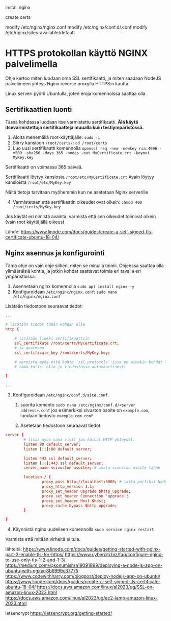 install nginx

create certs

modify /etc/nginx/nginx.conf
modify /etc/nginx/conf.d/<server>.conf
modify /etc/nginx/sites-available/default

# HTTPS protokollan käyttö NGINX palvelimella

Ohje kertoo miten luodaan oma SSL sertifikaatti, ja miten saadaan NodeJS palvelimeen yhteys Nginx reverse proxylla HTTPS:n kautta.

Linux serveri pyörii Ubuntulla, joten eroja komennoissa saattaa olla.

## Sertifikaattien luonti

Tässä kohdassa luodaan itse varmistettu sertifikaatti. **Älä käytä itsevarmistettuja sertifikaatteja muualla kuin testiympäristössä.**

1. Aloita menemällä root-käyttäjälle: `sudo -i`
2. Siirry kansioon `/root/certs/`: `cd /root/certs`
3. Luo uusi sertifikaatti komennolla `openssl req -new -newkey rsa:4096 -x509 -sha256 -days 365 -nodes -out MyCertificate.crt -keyout MyKey.key`

Sertifikaatti on voimassa 365 päivää.

Sertifikaatti löytyy kansiosta `/root/etc/MyCertificate.crt`
Avain löytyy kansioista `/root/etc/MyKey.key`

Näitä tietoja tarvitaan myöhemmin kun ne asetetaan Nginx serverille

4. Varmistetaan että sertifikaatin oikeudet ovat oikein: `chmod 400 /root/certs/MyKey.key`

Jos käytät eri nimistä avainta, varmista että sen oikeudet toimivat oikein (vain root käyttäjällä oikeus)

Lähde: https://www.linode.com/docs/guides/create-a-self-signed-tls-certificate-ubuntu-18-04/

## Nginx asennus ja konfigurointi

Tämä ohje on vain ohje siihen, miten se minulla toimii. Ohjeessa saattaa olla ylimääräisiä kohtia, ja jotkin kohdat saattavat toimia eri tavalla eri ympäristöissä.

1. Asennetaan nginx komennolla `sudo apt install nginx -y`
2. Konfiguroidaan `/etc/nginx/nginx.conf`: `sudo nano /etc/nginx/nginx.conf`

Lisätään tiedostoon seuraavat tiedot:
```conf
...

# lisätään tiedot tämän kohdan alle
http {

    # lisätään linkki sertifikaattiin
    ssl_certifikate /root/certs/MyCertificate.crt;
    # ja avaimeen
    ssl_certificate_key /root/certs/MyKey.key;

    # varmista myös että kohta 'ssl_protocols':issa on ainakin kohdat TLSv1.1 ja TLS1.2
    # tämä tulisi olla jo tiedostossa automaattisesti

}

...

```

3. Konfiguroidaan `/etc/nginx/conf.d/site.conf`.
    1. suorita komento `sudo nano /etc/nginx/conf.d/<server address>.conf`
jos esimerkiksi sivuston osoite on `example.com`, luodaan tiedosto `example.com.conf`

    2. Asetetaan tiedostoon seuraavat tiedot:

```conf
server {
        # lisää myös nämä rivit jos haluat HTTP yhteydet:
        listen 80 default_server;
        listen [::]:80 default_server;

        listen 443 ssl default_server;
        listen [::]:443 ssl default_server;
        server_name <sivuston osoite>; # aseta sivuston osoite tähän

        location / {
                proxy_pass http://localhost:3000; # laita portiksi NodeJS portti
                proxy_http_version 1.1;
                proxy_set_header Upgrade $http_upgrade;
                proxy_set_header Connection 'upgrade';
                proxy_set_header Host $host;
                proxy_cache_bypass $http_upgrade;
        }

}
```

4. Käynnistä nginx uudelleen komennolla `sudo service nginx restart`

Varmista että mitään virheitä ei tule.

lähteitä:
https://www.linode.com/docs/guides/getting-started-with-nginx-part-3-enable-tls-for-https/
https://www.cyberciti.biz/faq/configure-nginx-to-use-only-tls-1-2-and-1-3/
https://medium.com/@sonumishra19091999/deploying-a-node-js-app-on-ubuntu-with-nginx-8b6999c37775
https://www.codewithharry.com/blogpost/deploy-nodejs-app-on-ubuntu/
https://www.linode.com/docs/guides/create-a-self-signed-tls-certificate-ubuntu-18-04/
https://docs.aws.amazon.com/linux/al2023/ug/SSL-on-amazon-linux-2023.html
https://docs.aws.amazon.com/linux/al2023/ug/ec2-lamp-amazon-linux-2023.html

letsencrypt
https://letsencrypt.org/getting-started/
